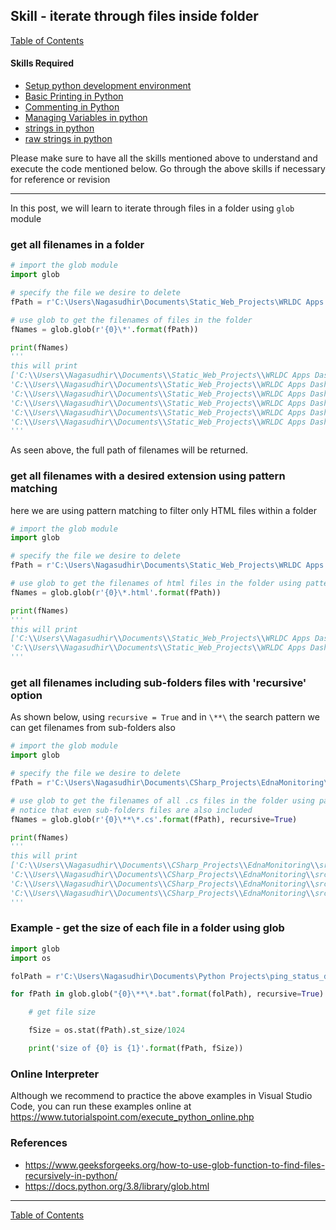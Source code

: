 ## Skill - iterate through files inside folder
[Table of Contents](https://nagasudhir.blogspot.com/2020/04/taming-python-table-of-contents.html)

#### Skills Required
* [Setup python development environment](https://nagasudhir.blogspot.com/2020/04/setup-python-development-environment_14.html)
* [Basic Printing in Python](https://nagasudhir.blogspot.com/2020/04/basic-printing-in-python.html)
* [Commenting in Python](https://nagasudhir.blogspot.com/2020/04/comments-in-python.html)
* [Managing Variables in python](https://nagasudhir.blogspot.com/2020/04/managing-variables-in-python.html)
* [strings in python](https://nagasudhir.blogspot.com/2020/04/strings-in-python.html)
* [raw strings in python](https://nagasudhir.blogspot.com/2020/05/raw-strings-in-python.html)

Please make sure to have all the skills mentioned above to understand and execute the code mentioned below. Go through the above skills if necessary for reference or revision
<hr/>

In this post, we will learn to iterate through files in a folder using `glob` module

### get all filenames in a folder
```python
# import the glob module
import glob

# specify the file we desire to delete
fPath = r'C:\Users\Nagasudhir\Documents\Static_Web_Projects\WRLDC Apps Dashboard'

# use glob to get the filenames of files in the folder
fNames = glob.glob(r'{0}\*'.format(fPath))

print(fNames)
'''
this will print
['C:\\Users\\Nagasudhir\\Documents\\Static_Web_Projects\\WRLDC Apps Dashboard\\assets', 
'C:\\Users\\Nagasudhir\\Documents\\Static_Web_Projects\\WRLDC Apps Dashboard\\cards.css', 
'C:\\Users\\Nagasudhir\\Documents\\Static_Web_Projects\\WRLDC Apps Dashboard\\cards.html', 
'C:\\Users\\Nagasudhir\\Documents\\Static_Web_Projects\\WRLDC Apps Dashboard\\index.css', 
'C:\\Users\\Nagasudhir\\Documents\\Static_Web_Projects\\WRLDC Apps Dashboard\\index.html', 
'C:\\Users\\Nagasudhir\\Documents\\Static_Web_Projects\\WRLDC Apps Dashboard\\index.js']
'''
```
As seen above, the full path of filenames will be returned.

### get all filenames with a desired extension using pattern matching
here we are using pattern matching to filter only HTML files within a folder
```python
# import the glob module
import glob

# specify the file we desire to delete
fPath = r'C:\Users\Nagasudhir\Documents\Static_Web_Projects\WRLDC Apps Dashboard'

# use glob to get the filenames of html files in the folder using pattern matching
fNames = glob.glob(r'{0}\*.html'.format(fPath))

print(fNames)
'''
this will print
['C:\\Users\\Nagasudhir\\Documents\\Static_Web_Projects\\WRLDC Apps Dashboard\\cards.html', 
'C:\\Users\\Nagasudhir\\Documents\\Static_Web_Projects\\WRLDC Apps Dashboard\\index.html']
'''
```

### get all filenames including sub-folders files with 'recursive' option
As shown below, using `recursive = True` and in `\**\` the search pattern we can get filenames from sub-folders also
```python
# import the glob module
import glob

# specify the file we desire to delete
fPath = r'C:\Users\Nagasudhir\Documents\CSharp_Projects\EdnaMonitoring\src\EdnaMonitoring.App\Data'

# use glob to get the filenames of all .cs files in the folder using pattern matching
# notice that even sub-folders files are also included
fNames = glob.glob(r'{0}\**\*.cs'.format(fPath), recursive=True)

print(fNames)
'''
this will print
['C:\\Users\\Nagasudhir\\Documents\\CSharp_Projects\\EdnaMonitoring\\src\\EdnaMonitoring.App\\Data\\AppIdentityDbContext.cs', 
'C:\\Users\\Nagasudhir\\Documents\\CSharp_Projects\\EdnaMonitoring\\src\\EdnaMonitoring.App\\Data\\Configurations\\IctConfiguration.cs', 
'C:\\Users\\Nagasudhir\\Documents\\CSharp_Projects\\EdnaMonitoring\\src\\EdnaMonitoring.App\\Data\\Configurations\\MonitoringEntityConfiguration.cs', 
'C:\\Users\\Nagasudhir\\Documents\\CSharp_Projects\\EdnaMonitoring\\src\\EdnaMonitoring.App\\Data\\Configurations\\TransLineConfiguration.cs']
'''
```

### Example - get the size of each file in a folder using glob
```python
import glob
import os

folPath = r'C:\Users\Nagasudhir\Documents\Python Projects\ping_status_dump_creation'

for fPath in glob.glob("{0}\**\*.bat".format(folPath), recursive=True):

	# get file size

	fSize = os.stat(fPath).st_size/1024

	print('size of {0} is {1}'.format(fPath, fSize))
```

### Online Interpreter
Although we recommend to practice the above examples in Visual Studio Code, you can run these examples online at https://www.tutorialspoint.com/execute_python_online.php

### References
* https://www.geeksforgeeks.org/how-to-use-glob-function-to-find-files-recursively-in-python/
* https://docs.python.org/3.8/library/glob.html
<hr/>

[Table of Contents](https://nagasudhir.blogspot.com/2020/04/taming-python-table-of-contents.html)



<!--stackedit_data:
eyJwcm9wZXJ0aWVzIjoidGl0bGU6IEl0ZXJhdGUgdGhyb3VnaC
BmaWxlcyBpbnNpZGUgZm9sZGVyXG5hdXRob3I6IE5hZ2FzdWRo
aXIgUHVsbGFcbmRhdGU6ICcyMDIwLTA2LTAxJ1xudGFnczogJ2
xlYXJuaW5nLCBweXRob24sIHRhbWluZ19weXRob25fc2tpbGwn
XG5jYXRlZ29yaWVzOiB0YW1pbmdfcHl0aG9uX3NraWxsXG4iLC
JoaXN0b3J5IjpbLTE5NTkxNTU2MzYsLTMxMTk1NTAsNDQzMjM3
NTgzLDg1NzE5Njk1M119
-->
